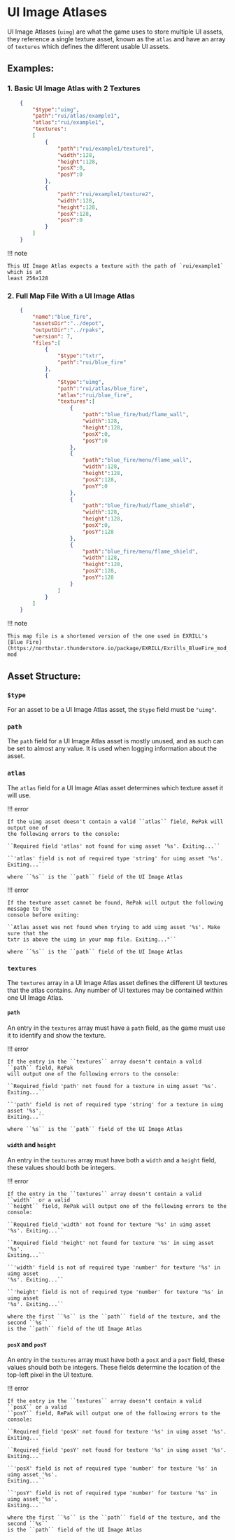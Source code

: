# UI Image Atlases

UI Image Atlases (``uimg``) are what the game uses to store multiple UI assets, they
reference a single texture asset, known as the ``atlas`` and have an array of
``textures`` which defines the different usable UI assets.

## Examples:

### 1. Basic UI Image Atlas with 2 Textures

```json
    {
        "$type":"uimg",
        "path":"rui/atlas/example1",
        "atlas":"rui/example1",
        "textures":
        [
            {
                "path":"rui/example1/texture1",
                "width":128,
                "height":128,
                "posX":0,
                "posY":0
            },
            {
                "path":"rui/example1/texture2",
                "width":128,
                "height":128,
                "posX":128,
                "posY":0
            }
        ]
    }
```

!!! note

    This UI Image Atlas expects a texture with the path of `rui/example1` which is at
    least 256x128

### 2. Full Map File With a UI Image Atlas

```json
    {
        "name":"blue_fire",
        "assetsDir":"../depot",
        "outputDir":"../rpaks",
        "version": 7,
        "files":[
            {
                "$type":"txtr",
                "path":"rui/blue_fire"
            },
            {
                "$type":"uimg",
                "path":"rui/atlas/blue_fire",
                "atlas":"rui/blue_fire",
                "textures":[
                    {
                        "path":"blue_fire/hud/flame_wall",
                        "width":128,
                        "height":128,
                        "posX":0,
                        "posY":0
                    },
                    {
                        "path":"blue_fire/menu/flame_wall",
                        "width":128,
                        "height":128,
                        "posX":128,
                        "posY":0
                    },
                    {
                        "path":"blue_fire/hud/flame_shield",
                        "width":128,
                        "height":128,
                        "posX":0,
                        "posY":128
                    },
                    {
                        "path":"blue_fire/menu/flame_shield",
                        "width":128,
                        "height":128,
                        "posX":128,
                        "posY":128
                    }
                ]
            }
        ]
    }
```

!!! note

    This map file is a shortened version of the one used in EXRILL's
    [Blue Fire](https://northstar.thunderstore.io/package/EXRILL/Exrills_BlueFire_mod_Beta/) mod

## Asset Structure:

### ``$type``

For an asset to be a UI Image Atlas asset, the ``$type`` field must be ``"uimg"``.

### ``path``

The ``path`` field for a UI Image Atlas asset is mostly unused, and as such can be set
to almost any value. It is used when logging information about the asset.

### ``atlas``

The ``atlas`` field for a UI Image Atlas asset determines which texture asset it will
use.

!!! error

    If the uimg asset doesn't contain a valid ``atlas`` field, RePak will output one of
    the following errors to the console:

    ``Required field 'atlas' not found for uimg asset '%s'. Exiting...``

    ``'atlas' field is not of required type 'string' for uimg asset '%s'. Exiting...``

    where ``%s`` is the ``path`` field of the UI Image Atlas

!!! error

    If the texture asset cannot be found, RePak will output the following message to the
    console before exiting:

    ``Atlas asset was not found when trying to add uimg asset '%s'. Make sure that the
    txtr is above the uimg in your map file. Exiting..."``

    where ``%s`` is the ``path`` field of the UI Image Atlas

### ``textures``

The ``textures`` array in a UI Image Atlas asset defines the different UI textures that
the atlas contains. Any number of UI textures may be contained within one UI Image
Atlas.

#### ``path``

An entry in the ``textures`` array must have a ``path`` field, as the game must use it
to identify and show the texture.

!!! error

    If the entry in the ``textures`` array doesn't contain a valid ``path`` field, RePak
    will output one of the following errors to the console:

    ``Required field 'path' not found for a texture in uimg asset '%s'. Exiting...``

    ``'path' field is not of required type 'string' for a texture in uimg asset '%s'.
    Exiting...``

    where ``%s`` is the ``path`` field of the UI Image Atlas

#### `width` and `height`

An entry in the ``textures`` array must have both a ``width`` and a ``height`` field,
these values should both be integers.

!!! error

    If the entry in the ``textures`` array doesn't contain a valid ``width`` or a valid
    ``height`` field, RePak will output one of the following errors to the console:

    ``Required field 'width' not found for texture '%s' in uimg asset '%s'. Exiting...``

    ``Required field 'height' not found for texture '%s' in uimg asset '%s'.
    Exiting...``

    ``'width' field is not of required type 'number' for texture '%s' in uimg asset
    '%s'. Exiting...``

    ``'height' field is not of required type 'number' for texture '%s' in uimg asset
    '%s'. Exiting...``

    where the first ``%s`` is the ``path`` field of the texture, and the second ``%s``
    is the ``path`` field of the UI Image Atlas

#### `posX` and `posY`

An entry in the ``textures`` array must have both a ``posX`` and a ``posY`` field, these
values should both be integers. These fields determine the location of the top-left
pixel in the UI texture.

!!! error

    If the entry in the ``textures`` array doesn't contain a valid ``posX`` or a valid
    ``posY`` field, RePak will output one of the following errors to the console:

    ``Required field 'posX' not found for texture '%s' in uimg asset '%s'. Exiting...``

    ``Required field 'posY' not found for texture '%s' in uimg asset '%s'. Exiting...``

    ``'posX' field is not of required type 'number' for texture '%s' in uimg asset '%s'.
    Exiting...``

    ``'posY' field is not of required type 'number' for texture '%s' in uimg asset '%s'.
    Exiting...``

    where the first ``%s`` is the ``path`` field of the texture, and the second ``%s``
    is the ``path`` field of the UI Image Atlas
